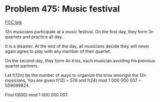 # Problem 475: Music festival

[FCC link](https://www.freecodecamp.org/learn/coding-interview-prep/project-euler/problem-475-music-festival)

12n musicians participate at a music festival. On the first day, they form 3n
quartets and practice all day.

It is a disaster. At the end of the day, all musicians decide they will never
again agree to play with any member of their quartet.

On the second day, they form 4n trios, each musician avoiding his previous
quartet partners.

Let f(12n) be the number of ways to organize the trios amongst the 12n
musicians. You are given f(12) = 576 and f(24) mod 1 000 000 007 = 509089824.

Find f(600) mod 1 000 000 007.

